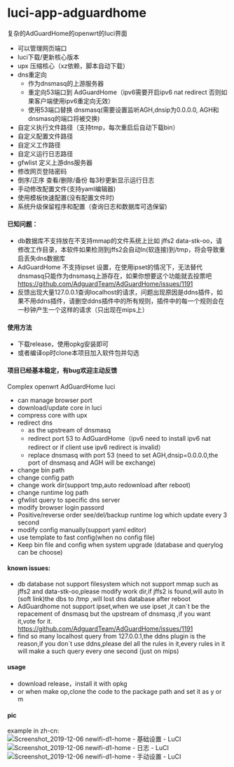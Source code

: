# luci-app-adguardhome
复杂的AdGuardHome的openwrt的luci界面

 - 可以管理网页端口
 - luci下载/更新核心版本
 - upx 压缩核心（xz依赖，脚本自动下载）
 - dns重定向
   - 作为dnsmasq的上游服务器
   - 重定向53端口到 AdGuardHome（ipv6需要开启ipv6 nat redirect 否则如果客户端使用ipv6重定向无效）
   - 使用53端口替换 dnsmasq(需要设置监听AGH,dnsip为0.0.0.0, AGH和dnsmasq的端口将被交换)
 - 自定义执行文件路径（支持tmp，每次重启后自动下载bin）
 - 自定义配置文件路径
 - 自定义工作路径
 - 自定义运行日志路径
 - gfwlist 定义上游dns服务器
 - 修改网页登陆密码
 - 倒序/正序 查看/删除/备份 每3秒更新显示运行日志
 - 手动修改配置文件(支持yaml编辑器)
 - 使用模板快速配置(没有配置文件时)
 - 系统升级保留程序和配置（查询日志和数据库可选保留)
#### 已知问题：
 - db数据库不支持放在不支持mmap的文件系统上比如 jffs2 data-stk-oo，请修改工作目录，本软件如果检测到jffs2会自动ln(软连接)到/tmp，将会导致重启丢失dns数据库
 - AdGuardHome 不支持ipset 设置，在使用ipset的情况下，无法替代dnsmasq只能作为dnsmasq上游存在，如果你想要这个功能就去投票吧<br>
 https://github.com/AdguardTeam/AdGuardHome/issues/1191
 - 反馈出现大量127.0.0.1查询localhost的请求，问题出现原因是ddns插件，如果不用ddns插件，请删空ddns插件中的所有规则，插件中的每一个规则会在一秒钟产生一个这样的请求（只出现在mips上）
#### 使用方法
 - 下载release，使用opkg安装即可
 - 或者编译op时clone本项目加入软件包并勾选
#### 项目已经基本稳定，有bug欢迎主动反馈


Complex openwrt AdGuardHome luci

 - can manage browser port
 - download/update core in luci
 - compress core with upx
 - redirect dns
   - as the upstream of dnsmasq
   - redirect port 53 to AdGuardHome（ipv6 need to install ipv6 nat redirect or  if client use ipv6 redirect is invalid）
   - replace dnsmasq with port 53 (need to set AGH,dnsip=0.0.0.0,the port of dnsmasq and AGH will be exchange)
 - change bin path
 - change config path
 - change work dir(support tmp,auto redownload after reboot)
 - change runtime log path
 - gfwlist query to specific dns server
 - modify browser login passord
 - Positive/reverse order see/del/backup runtime log which update every 3 second
 - modify config manually(support yaml editor)
 - use template to fast config(when no config file)
 - Keep bin file and config when system upgrade (database and querylog can be choose) 
#### known issues:
 - db database not support filesystem which not support mmap such as jffs2 and data-stk-oo,please modify work dir,if jffs2 is found,will auto ln (soft link)the dbs to /tmp ,will lost dns database after reboot
 - AdGuardhome not support ipset,when we use ipset ,it can\`t be the repacement of dnsmasq but the upstream of dnsmasq ,if you want it,vote for it.<br>
 https://github.com/AdguardTeam/AdGuardHome/issues/1191<br>
 - find so many localhost query from 127.0.0.1,the ddns plugin is the reason,if you don\`t use ddns,please del all the rules in it,every rules in it will make a such query every one second (just on mips) 
#### usage
 - download release，install it with opkg
 - or when make op,clone the code to the package path and set it as y or m

#### pic
example in zh-cn:<br>
![Screenshot_2019-12-06 newifi-d1-home - 基础设置 - LuCI](https://user-images.githubusercontent.com/22387141/70305470-74372a00-183f-11ea-80fd-6fd96262c789.png)
![Screenshot_2019-12-06 newifi-d1-home - 日志 - LuCI](https://user-images.githubusercontent.com/22387141/70305550-a8aae600-183f-11ea-92c7-eb1e085143f5.png)
![Screenshot_2019-12-06 newifi-d1-home - 手动设置 - LuCI](https://user-images.githubusercontent.com/22387141/70305555-ab0d4000-183f-11ea-87c2-22315891b4c4.png)
